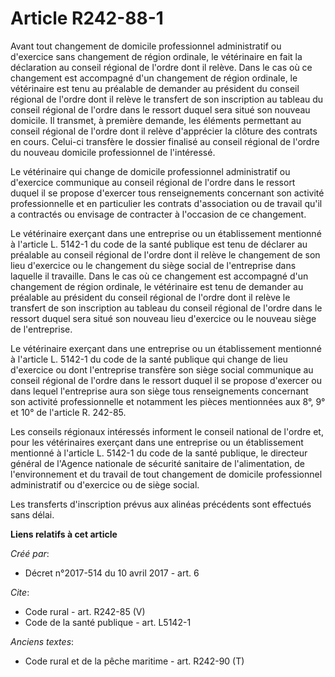 # Article R242-88-1

Avant tout changement de domicile professionnel administratif ou d'exercice sans changement de région ordinale, le
vétérinaire en fait la déclaration au conseil régional de l'ordre dont il relève. Dans le cas où ce changement est accompagné
d'un changement de région ordinale, le vétérinaire est tenu au préalable de demander au président du conseil régional de
l'ordre dont il relève le transfert de son inscription au tableau du conseil régional de l'ordre dans le ressort duquel sera
situé son nouveau domicile. Il transmet, à première demande, les éléments permettant au conseil régional de l'ordre dont il
relève d'apprécier la clôture des contrats en cours. Celui-ci transfère le dossier finalisé au conseil régional de l'ordre du
nouveau domicile professionnel de l'intéressé. 

Le vétérinaire qui change de domicile professionnel administratif ou d'exercice communique au conseil régional de l'ordre
dans le ressort duquel il se propose d'exercer tous renseignements concernant son activité professionnelle et en particulier
les contrats d'association ou de travail qu'il a contractés ou envisage de contracter à l'occasion de ce changement. 

Le vétérinaire exerçant dans une entreprise ou un établissement mentionné à l'article L. 5142-1 du code de la santé publique
est tenu de déclarer au préalable au conseil régional de l'ordre dont il relève le changement de son lieu d'exercice ou le
changement du siège social de l'entreprise dans laquelle il travaille. Dans le cas où ce changement est accompagné d'un
changement de région ordinale, le vétérinaire est tenu de demander au préalable au président du conseil régional de l'ordre
dont il relève le transfert de son inscription au tableau du conseil régional de l'ordre dans le ressort duquel sera situé
son nouveau lieu d'exercice ou le nouveau siège de l'entreprise. 

Le vétérinaire exerçant dans une entreprise ou un établissement mentionné à l'article L. 5142-1 du code de la santé publique
qui change de lieu d'exercice ou dont l'entreprise transfère son siège social communique au conseil régional de l'ordre dans
le ressort duquel il se propose d'exercer ou dans lequel l'entreprise aura son siège tous renseignements concernant son
activité professionnelle et notamment les pièces mentionnées aux 8°, 9° et 10° de l'article R. 242-85. 

Les conseils régionaux intéressés informent le conseil national de l'ordre et, pour les vétérinaires exerçant dans une
entreprise ou un établissement mentionné à l'article L. 5142-1 du code de la santé publique, le directeur général de l'Agence
nationale de sécurité sanitaire de l'alimentation, de l'environnement et du travail de tout changement de domicile
professionnel administratif ou d'exercice ou de siège social. 

Les transferts d'inscription prévus aux alinéas précédents sont effectués sans délai.

**Liens relatifs à cet article**

_Créé par_:

  - Décret n°2017-514 du 10 avril 2017 - art. 6

_Cite_:

  - Code rural - art. R242-85 (V)
  - Code de la santé publique - art. L5142-1

_Anciens textes_:

  - Code rural et de la pêche maritime - art. R242-90 (T)
